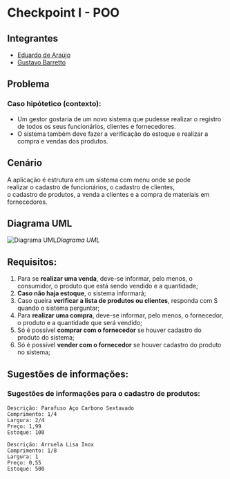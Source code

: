 # Checkpoint I - POO

## Integrantes
- [Eduardo de Araújo](https://github.com/eduardoaraujogomes)
- [Gustavo Barretto](https://github.com/gustavobarretto)


## Problema
### Caso hipótetico (contexto):
- Um gestor gostaria de um novo sistema que pudesse realizar o registro de todos os seus funcionários, clientes e fornecedores. 
- O sistema também deve fazer a verificação do estoque e realizar a compra e vendas dos produtos.

## Cenário
A aplicação é estrutura em um sistema com menu onde se pode  
realizar o cadastro de funcionários, o cadastro de clientes,  
o cadastro de produtos, a venda a clientes e a compra de materiais em fornecedores.  

## Diagrama UML

![Diagrama UML](https://i.imgur.com/4Qga2w2.jpg)*Diagrama UML*


## Requisitos:

1.  Para se **realizar uma venda**, deve-se informar, pelo menos, o consumidor, o produto que está sendo vendido e a quantidade;
2.  **Caso não haja estoque**, o sistema informará;
3.  Caso queira **verificar a lista de produtos ou clientes**, responda com S quando o sistema perguntar;
4.  Para **realizar uma compra**, deve-se informar, pelo menos, o fornecedor, o produto e a quantidade que será vendido;
5.  Só é possível **comprar com o fornecedor** se houver cadastro do produto do sistema;
6.  Só é possível **vender com o fornecedor** se houver cadastro do produto no sistema;

## Sugestões de informações:
### Sugestões de informações para o cadastro de produtos:
	
```
Descrição: Parafuso Aço Carbono Sextavado
Comprimento: 1/4
Largura: 2/4
Preço: 1,99
Estoque: 100

Descrição: Arruela Lisa Inox
Comprimento: 1/8
Largura: 1
Preço: 0,55
Estoque: 500
```


